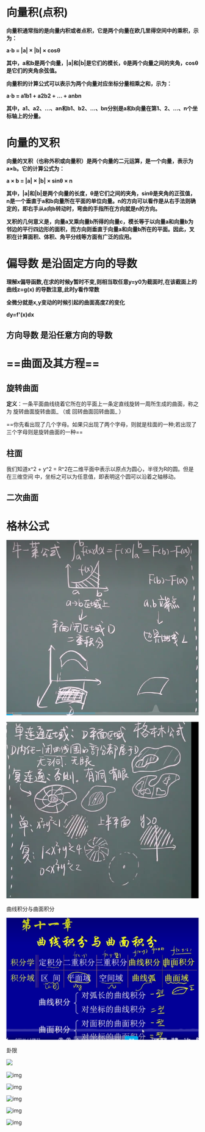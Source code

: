 

# 向量积(点积)

**向量积通常指的是向量内积或者点积，它是两个向量在欧几里得空间中的乘积，示为：**

**a·b = |a| × |b| × cosθ**

**其中，a和b是两个向量，|a|和|b|是它们的模长，θ是两个向量之间的夹角，cosθ是它们的夹角余弦值。**

**向量积的计算公式可以表示为两个向量对应坐标分量相乘之和，示为：**

**a·b = a1b1 + a2b2 + ... + anbn**

**其中，a1、a2、...、an和b1、b2、...、bn分别是a和b向量在第1、2、...、n个坐标轴上的分量。**

# 向量的叉积

**向量的叉积（也称外积或向量积）是两个向量的二元运算，是一个向量，表示为a×b。它的计算公式为：**

**a × b = |a| × |b| × sinθ × n**

**其中，|a|和|b|是两个向量的长度，θ是它们之间的夹角，sinθ是夹角的正弦值，n是一个垂直于a和b向量所在平面的单位向量。n的方向可以看作是从右手法则确定的，即右手从a向b转动时，弯曲的手指所在方向就是n的方向。**

**叉积的几何意义是，向量a叉乘向量b所得的向量c，模长等于以向量a和向量b为邻边的平行四边形的面积，而方向则垂直于向量a和向量b所在的平面。因此，叉积在计算面积、体积、角平分线等方面有广泛的应用。**

# 偏导数 是沿固定方向的导数

**理解x偏导函数,在求的时候y暂时不变,则相当取任意y=y0为截面时,在该截面上的曲线z=g(x) 的导数注意,此时y看作常数**

**全微分就是x,y变动的时候引起的曲面高度Z的变化**

**dy=f'(x)dx**

## 方向导数 是沿任意方向的导数



# ==曲面及其方程==

##  旋转曲面

**定义**：一条平面曲线绕着它所在的平面上一条定直线旋转一周所生成的曲面，称之为 旋转曲面旋转曲面_ （或 回转曲面回转曲面_ ）

==你先看出现了几个字母。如果只出现了两个字母，则就是柱面的一种;若出现了三个字母则是旋转曲面的一种==

## 柱面

我们知道x^2 +  y^2 = R^2在二维平面中表示以原点为圆心，半径为R的圆。但是在三维空间
中，坐标之可以为任意值，即表明这个圆可以沿着之轴移动。

## 二次曲面

# 格林公式

![image-20230606081942974](./Typora-image/image-20230606081942974.png)

![image-20230606081957751](./Typora-image/image-20230606081957751.png)

曲线积分与曲面积分

![image-20230609205025458](./Typora-image/image-20230609205025458.png)

卦限

<img src='https://pic1.zhimg.com/80/v2-355b2edb3c7d7cb1e28a1059712cd97c_720w.webp'>

![img](https://bkimg.cdn.bcebos.com/formula/e59e9ee08bc672b12b9aa492a1810906.svg)

![img](https://bkimg.cdn.bcebos.com/formula/5b77c014eb98bcb86b96d3e824d3e926.svg)

![img](https://bkimg.cdn.bcebos.com/formula/3483d30a9e00faa3d1fe7f3fa4d3c456.svg)

![img](https://bkimg.cdn.bcebos.com/formula/6b14a7c772217a8d000e60b63a44a8ff.svg)

![img](https://bkimg.cdn.bcebos.com/formula/ec1aa869c3af97c336b6a9171d60cd5a.svg)

